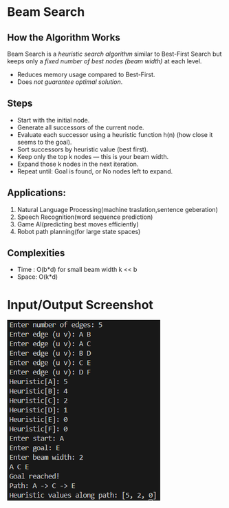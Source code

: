 # Beam Search

## How the Algorithm Works
Beam Search is a *heuristic search algorithm* similar to Best-First Search but keeps only a *fixed number of best nodes (beam width)* at each level.  
- Reduces memory usage compared to Best-First.  
- Does *not guarantee optimal solution*.

## Steps
- Start with the initial node.
- Generate all successors of the current node.
- Evaluate each successor using a heuristic function h(n) (how close it seems to the goal).
- Sort successors by heuristic value (best first).
- Keep only the top k nodes — this is your beam width.
- Expand those k nodes in the next iteration.
- Repeat until:
   Goal is found, or
   No nodes left to expand.

## Applications:
1. Natural Language Processing(machine traslation,sentence geberation)
2. Speech Recognition(word sequence prediction)
3. Game AI(predicting best moves efficiently)
4. Robot path planning(for large state spaces)

## Complexities
- Time : O(b*d) for small beam width k << b 
- Space:  O(k*d) 

# Input/Output Screenshot

![ Input_Output_Screenshot](https://github.com/Jeba-02/AI/blob/main/Algorithm%20Implementation/Algorithm_Implementation/Beamsearch/Screenshot.png)
